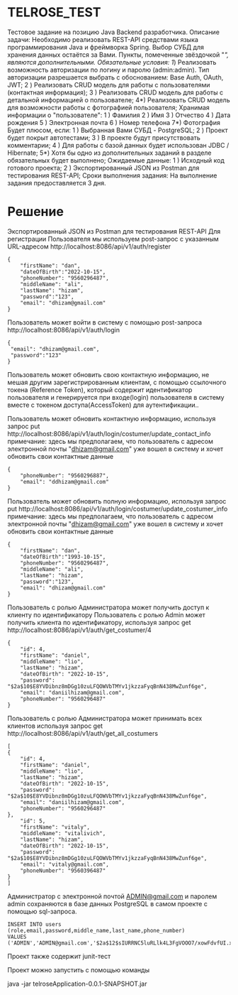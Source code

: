 # TELROSE_TEST
Тестовое задание на позицию Java Backend разработчика.
Описание задачи:
Необходимо реализовать REST-API средствами языка программирования Java и
фреймворка Spring.
Выбор СУБД для хранения данных остаётся за Вами.
Пункты, помеченные звёздочкой &quot;*&quot;, являются дополнительными.
Обязательные условия:
1*) Реализовать возможность авторизации по логину и паролю (admin:admin). Тип
авторизации разрешается выбрать с обоснованием: Base Auth, OAuth, JWT;
2 ) Реализовать CRUD модель для работы с пользователями (контактная
информация);
3 ) Реализовать CRUD модель для работы с детальной информацией о
пользователе;
4*) Реализовать CRUD модель для возможности работы с фотографией
пользователя;
Хранимая информации о &quot;пользователе&quot;:
1 ) Фамилия
2 ) Имя
3 ) Отчество
4 ) Дата рождения
5 ) Электронная почта
6 ) Номер телефона
7*) Фотография
Будет плюсом, если:
1 ) Выбранная Вами СУБД - PostgreSQL;
2 ) Проект будет покрыт автотестами;
3 ) В проекте будут присутствовать комментарии;
4 ) Для работы с базой данных будет использован JDBC / Hibernate;
5*) Хотя бы одно из дополнительных заданий в разделе обязательных будет
выполнено;
Ожидаемые данные:
1 ) Исходный код готового проекта;
2 ) Экспортированный JSON из Postman для тестирования REST-API;
Сроки выполнения задания:
На выполнение задания предоставляется 3 дня.





# Решение
Экспортированный JSON из Postman для тестирования REST-API
Для регистрации Пользователя мы используем post-запрос с указанным URL-адресом
http://localhost:8086/api/v1/auth/register 
```
{
    "firstName": "dan",
    "dateOfBirth":"2022-10-15",
    "phoneNumber": "9560296487",
    "middleName": "ali",
    "lastName": "hizam",
    "password":"123",
    "email": "dhizam@gmail.com"
}
```

Пользователь может войти в систему с помощью post-запроса
http://localhost:8086/api/v1/auth/login
```
{
 "email": "dhizam@gmail.com",
 "password":"123"
}

```


Пользователь может обновить свою контактную информацию, не мешая другим зарегистрированным клиентам, с помощью ссылочного токена (Reference Token), который содержит идентификатор пользователя и генерируется при входе(login) пользователя в систему вместе с токеном доступа(AccessToken) для аутентификации..

Пользователь может обновить контактную информацию, используя запрос put 
http://localhost:8086/api/v1/auth/login/costumer/update_contact_info 
примечание: здесь мы предполагаем, что пользователь с адресом электронной почты "dhizam@gmail.com" уже вошел в систему и хочет обновить свои контактные данные
```
{
    "phoneNumber": "9560296887",
    "email": "ddhizam@gmail.com"
}
```

Пользователь может обновить полную информацию, используя запрос put 
http://localhost:8086/api/v1/auth/login/costumer/update_costumer_info 
примечание: здесь мы предполагаем, что пользователь с адресом электронной почты "dhizam@gmail.com" уже вошел в систему и хочет обновить свои контактные данные
```
{
    "firstName": "dan",
    "dateOfBirth":"1993-10-15",
    "phoneNumber": "9560296487",
    "middleName": "ali",
    "lastName": "hizam",
    "password":"123",
    "email": "dhizam@gmail.com"
}
```


Пользователь с ролью Администратора может получить доступ к клиенту по идентификатору
Пользователь с ролью Admin может получить клиента по идентификатору, используя запрос get
http://localhost:8086/api/v1/auth/get_costumer/4
```
{
    "id": 4,
    "firstName": "daniel",
    "middleName": "lio",
    "lastName": "hizam",
    "dateOfBirth": "2022-10-15",
    "password": "$2a$10$E8YVDibnz8mDGg10zuLFQOWVbTMYv1jkzzaFyqBnN438MwZunf6ge",
    "email": "daniilhizam@gmail.com",
    "phoneNumber": "9560296487"
}
```

Пользователь с ролью Администратора может принимать всех клиентов используя запрос get
http://localhost:8086/api/v1/auth/get_all_costumers

```
[
{
    "id": 4,
    "firstName": "daniel",
    "middleName": "lio",
    "lastName": "hizam",
    "dateOfBirth": "2022-10-15",
    "password": "$2a$10$E8YVDibnz8mDGg10zuLFQOWVbTMYv1jkzzaFyqBnN438MwZunf6ge",
    "email": "daniilhizam@gmail.com",
    "phoneNumber": "9560296487"
},
    "id": 5,
    "firstName": "vitaly",
    "middleName": "vitalivich",
    "lastName": "hizam",
    "dateOfBirth": "2022-10-15",
    "password": "$2a$10$E8YVDibnz8mDGg10zuLFQOWVbTMYv1jkzzaFyqBnN438MwZunf6ge",
    "email": "vitaly@gmail.com",
    "phoneNumber": "9560396487"
}
]
```

Администратор с электронной почтой ADMIN@gmail.com и паролем admin сохраняются в базе данных PostgreSQL в самом проекте с помощью sql-запроса.
```
INSERT INTO users (role,email,password,middle_name,last_name,phone_number)
VALUES ('ADMIN','ADMIN@gmail.com','$2a$12$sIURRNC5luRLlk4L3FgVOOO7/xowFdvfUI.xfYk/sR/W/ovNCIeJa','DANIIL','HIZAM','9500299887');
```

Проект также содержит junit-тест

Проект можно запустить с помощью команды

java -jar telroseApplication-0.0.1-SNAPSHOT.jar
